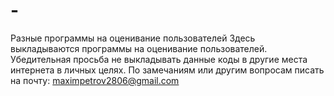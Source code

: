 # -
Разные программы на оценивание пользователей
Здесь выкладываются программы на оценивание пользователей.
Убедительная просьба не выкладывать данные коды в другие места интернета в личных целях.
По замечаниям или другим вопросам писать на почту: maximpetrov2806@gmail.com
